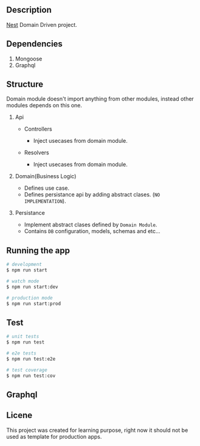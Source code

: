 ## Description

[Nest](https://github.com/nestjs/nest) Domain Driven project.

## Dependencies

1. Mongoose
2. Graphql

## Structure

Domain module doesn't import anything from other modules, instead other modules depends on this one.

1. Api

   - Controllers
     - Inject usecases from domain module.
     
   - Resolvers
     - Inject usecases from domain module.

2. Domain(Business Logic)

   - Defines use case.
   - Defines persistance api by adding abstract clases. (`NO IMPLEMENTATION`).

3. Persistance

   - Implement abstract clases defined by `Domain Module`.
   - Contains `DB` configuration, models, schemas and etc...

## Running the app

```bash
# development
$ npm run start

# watch mode
$ npm run start:dev

# production mode
$ npm run start:prod
```

## Test

```bash
# unit tests
$ npm run test

# e2e tests
$ npm run test:e2e

# test coverage
$ npm run test:cov
```

## Graphql

## Licene

This project was created for learning purpose, right now it should not be used as template for production apps.
